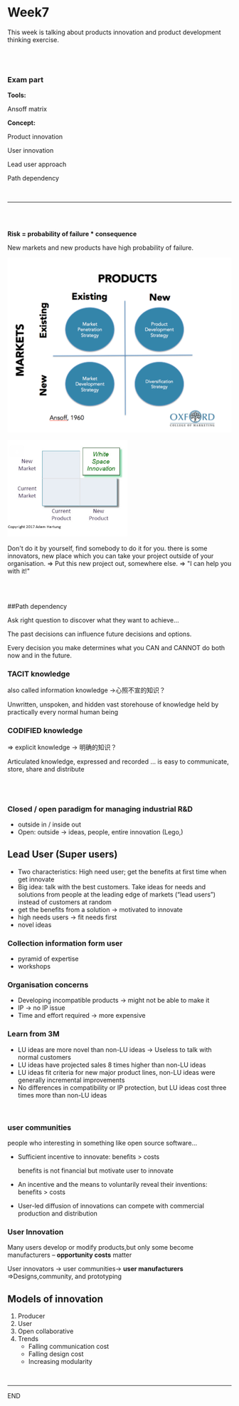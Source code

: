 # Week7

This week is talking about products innovation and product development thinking exercise.

<br />

<br />

### Exam part

**Tools:**

Ansoff matrix

**Concept:**

Product innovation

User innovation

Lead user approach

Path dependency

<br />

<hr>

<br />

<br />

**Risk = probability of failure * consequence**

New markets and new products have high probability of failure.



![week5_1.png](./PIC/week5_1.png)





![week7_1.png](./PIC/week7_1.png)

Don't do it by yourself, find somebody to do it for you. there is some innovators, new place which you can take your project outside of your organisation. => Put this new project out, somewhere else. => "I can help you with it!"

<br />

<br />



##Path dependency 

Ask right question to discover what they want to achieve...

The past decisions can influence future decisions and options. 

Every decision you make determines what you CAN and CANNOT do both now and in the future. 



### TACIT knowledge 

also called information knowledge ->心照不宣的知识？

Unwritten, unspoken, and hidden vast storehouse of knowledge held by practically every normal human being



### CODIFIED knowledge 

=> explicit knowledge -> 明确的知识？

Articulated
knowledge, expressed and recorded … is easy to communicate, store, share and distribute

<br />

<br />

### Closed / open paradigm for managing industrial R&D 

* outside in / inside out
* Open: outside -> ideas, people, entire innovation (Lego,)







## Lead User (Super users)

* Two characteristics: High need user; get the benefits at first time when get innovate
* Big idea: talk with the best customers. Take ideas for needs and solutions from people at the leading edge of markets (“lead users”) instead of customers at random
* get the benefits from a solution -> motivated to innovate
* high needs users -> fit needs first
* novel ideas

### Collection information form user

* pyramid of expertise
* workshops


### Organisation concerns

* Developing incompatible products -> might not be able to make it
* IP -> no IP issue
* Time and effort required -> more expensive


### Learn from 3M

* LU ideas are more novel than non-LU ideas -> Useless to talk with normal customers
* LU ideas have projected sales 8 times higher than non-LU ideas
* LU ideas fit criteria for new major product lines, non-LU ideas were generally incremental improvements
* No differences in compatibility or IP protection, but LU ideas cost three times more than non-LU ideas


<br />


### user communities 

people who interesting in something like open source software...

* Sufficient incentive to innovate: benefits > costs 

  benefits is not financial but motivate user to innovate

* An incentive and the means to voluntarily reveal their inventions: benefits > costs

* User-led diffusion of innovations can compete with commercial production and distribution



### User Innovation

Many users develop or modify products,but only some become manufacturers – **opportunity costs** matter

User innovators -> user communities-> **user manufacturers** =>Designs,community, and prototyping



## Models of innovation

1. Producer
2. User
3. Open collaborative
4. Trends
   - Falling communication cost
   - Falling design cost
   - Increasing modularity

<br />

----

END